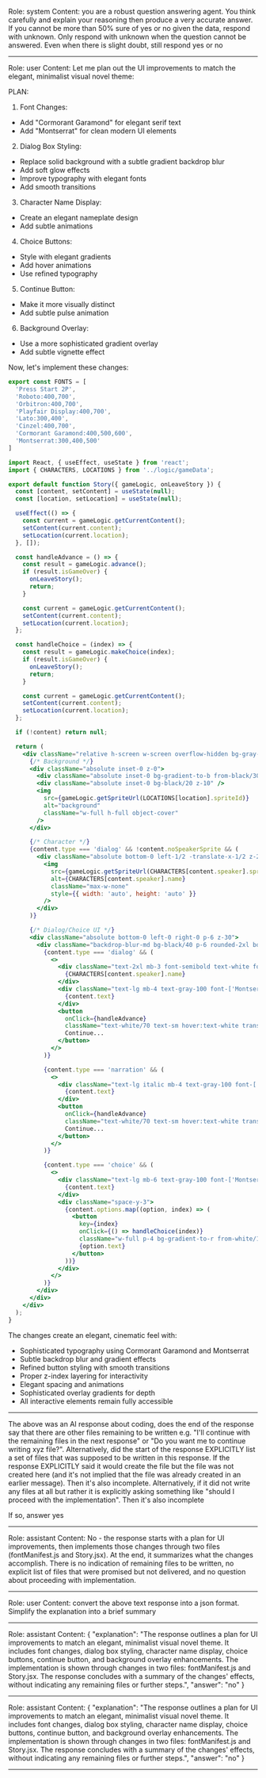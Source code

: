 Role: system
Content: you are a robust question answering agent. You think carefully and explain your reasoning then produce a very accurate answer. If you cannot be more than 50% sure of yes or no given the data, respond with unknown. Only respond with unknown when the question cannot be answered. Even when there is slight doubt, still respond yes or no
__________________
Role: user
Content: 
Let me plan out the UI improvements to match the elegant, minimalist visual novel theme:

PLAN:
1. Font Changes:
- Add "Cormorant Garamond" for elegant serif text
- Add "Montserrat" for clean modern UI elements

2. Dialog Box Styling:
- Replace solid background with a subtle gradient backdrop blur
- Add soft glow effects
- Improve typography with elegant fonts
- Add smooth transitions

3. Character Name Display:
- Create an elegant nameplate design
- Add subtle animations

4. Choice Buttons:
- Style with elegant gradients
- Add hover animations
- Use refined typography

5. Continue Button:
- Make it more visually distinct
- Add subtle pulse animation

6. Background Overlay:
- Use a more sophisticated gradient overlay
- Add subtle vignette effect

Now, let's implement these changes:

```js src/fontManifest.js
export const FONTS = [
  'Press Start 2P',
  'Roboto:400,700', 
  'Orbitron:400,700',
  'Playfair Display:400,700',
  'Lato:300,400',
  'Cinzel:400,700',
  'Cormorant Garamond:400,500,600',
  'Montserrat:300,400,500'
]
```

```jsx src/pages/Story.jsx
import React, { useEffect, useState } from 'react';
import { CHARACTERS, LOCATIONS } from '../logic/gameData';

export default function Story({ gameLogic, onLeaveStory }) {
  const [content, setContent] = useState(null);
  const [location, setLocation] = useState(null);

  useEffect(() => {
    const current = gameLogic.getCurrentContent();
    setContent(current.content);
    setLocation(current.location);
  }, []);

  const handleAdvance = () => {
    const result = gameLogic.advance();
    if (result.isGameOver) {
      onLeaveStory();
      return;
    }

    const current = gameLogic.getCurrentContent();
    setContent(current.content);
    setLocation(current.location);
  };

  const handleChoice = (index) => {
    const result = gameLogic.makeChoice(index);
    if (result.isGameOver) {
      onLeaveStory();
      return;
    }

    const current = gameLogic.getCurrentContent();
    setContent(current.content);
    setLocation(current.location);
  };

  if (!content) return null;

  return (
    <div className="relative h-screen w-screen overflow-hidden bg-gray-900">
      {/* Background */}
      <div className="absolute inset-0 z-0">
        <div className="absolute inset-0 bg-gradient-to-b from-black/30 via-black/20 to-black/70 z-10" />
        <div className="absolute inset-0 bg-black/20 z-10" />
        <img
          src={gameLogic.getSpriteUrl(LOCATIONS[location].spriteId)}
          alt="background"
          className="w-full h-full object-cover"
        />
      </div>

      {/* Character */}
      {content.type === 'dialog' && !content.noSpeakerSprite && (
        <div className="absolute bottom-0 left-1/2 -translate-x-1/2 z-20 min-w-0 min-h-0 transition-opacity duration-300">
          <img
            src={gameLogic.getSpriteUrl(CHARACTERS[content.speaker].spriteId, content.variation)}
            alt={CHARACTERS[content.speaker].name}
            className="max-w-none"
            style={{ width: 'auto', height: 'auto' }}
          />
        </div>
      )}

      {/* Dialog/Choice UI */}
      <div className="absolute bottom-0 left-0 right-0 p-6 z-30">
        <div className="backdrop-blur-md bg-black/40 p-6 rounded-2xl border border-white/10 shadow-lg transition-all duration-300">
          {content.type === 'dialog' && (
            <>
              <div className="text-2xl mb-3 font-semibold text-white font-['Cormorant_Garamond'] tracking-wide">
                {CHARACTERS[content.speaker].name}
              </div>
              <div className="text-lg mb-4 text-gray-100 font-['Montserrat'] font-light leading-relaxed">
                {content.text}
              </div>
              <button
                onClick={handleAdvance}
                className="text-white/70 text-sm hover:text-white transition-all duration-300 font-['Montserrat'] tracking-wider hover:tracking-widest">
                Continue...
              </button>
            </>
          )}

          {content.type === 'narration' && (
            <>
              <div className="text-lg italic mb-4 text-gray-100 font-['Cormorant_Garamond'] leading-relaxed">
                {content.text}
              </div>
              <button
                onClick={handleAdvance}
                className="text-white/70 text-sm hover:text-white transition-all duration-300 font-['Montserrat'] tracking-wider hover:tracking-widest">
                Continue...
              </button>
            </>
          )}

          {content.type === 'choice' && (
            <>
              <div className="text-lg mb-6 text-gray-100 font-['Montserrat'] font-light leading-relaxed">
                {content.text}
              </div>
              <div className="space-y-3">
                {content.options.map((option, index) => (
                  <button
                    key={index}
                    onClick={() => handleChoice(index)}
                    className="w-full p-4 bg-gradient-to-r from-white/10 to-white/5 hover:from-white/20 hover:to-white/10 rounded-lg text-left transition-all duration-300 border border-white/10 text-white font-['Montserrat'] tracking-wide hover:tracking-wider shadow-lg hover:shadow-xl">
                    {option.text}
                  </button>
                ))}
              </div>
            </>
          )}
        </div>
      </div>
    </div>
  );
}
```

The changes create an elegant, cinematic feel with:
- Sophisticated typography using Cormorant Garamond and Montserrat
- Subtle backdrop blur and gradient effects
- Refined button styling with smooth transitions
- Proper z-index layering for interactivity
- Elegant spacing and animations
- Sophisticated overlay gradients for depth
- All interactive elements remain fully accessible

____
The above was an AI response about coding, does the end of the response say that there are other files remaining to be written e.g. "I'll continue with the remaining files in the next response" or "Do you want me to continue writing xyz file?". Alternatively, did the start of the response EXPLICITLY list a set of files that was supposed to be written in this response. If the response EXPLICITLY said it would create the file but the file was not created here (and it's not implied that the file was already created in an earlier message). Then it's also incomplete. Alternatively, if it did not write any files at all but rather it is explicitly asking something like "should I proceed with the implementation". Then it's also incomplete

If so, answer yes

__________________
Role: assistant
Content: No - the response starts with a plan for UI improvements, then implements those changes through two files (fontManifest.js and Story.jsx). At the end, it summarizes what the changes accomplish. There is no indication of remaining files to be written, no explicit list of files that were promised but not delivered, and no question about proceeding with implementation.
__________________
Role: user
Content: convert the above text response into a json format. Simplify the explanation into a brief summary
__________________
Role: assistant
Content: {
  "explanation": "The response outlines a plan for UI improvements to match an elegant, minimalist visual novel theme. It includes font changes, dialog box styling, character name display, choice buttons, continue button, and background overlay enhancements. The implementation is shown through changes in two files: fontManifest.js and Story.jsx. The response concludes with a summary of the changes' effects, without indicating any remaining files or further steps.",
  "answer": "no"
}
__________________
Role: assistant
Content: {
  "explanation": "The response outlines a plan for UI improvements to match an elegant, minimalist visual novel theme. It includes font changes, dialog box styling, character name display, choice buttons, continue button, and background overlay enhancements. The implementation is shown through changes in two files: fontManifest.js and Story.jsx. The response concludes with a summary of the changes' effects, without indicating any remaining files or further steps.",
  "answer": "no"
}
__________________
